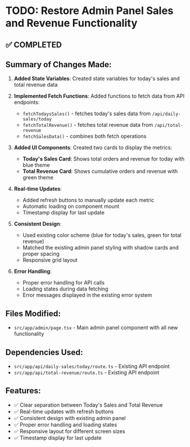 # TODO: Restore Admin Panel Sales and Revenue Functionality

## ✅ COMPLETED

## Summary of Changes Made:

1. **Added State Variables**: Created state variables for today's sales and total revenue data
2. **Implemented Fetch Functions**: Added functions to fetch data from API endpoints:
   - `fetchTodaysSales()` - fetches today's sales data from `/api/daily-sales/today`
   - `fetchTotalRevenue()` - fetches total revenue data from `/api/total-revenue`
   - `fetchSalesData()` - combines both fetch operations

3. **Added UI Components**: Created two cards to display the metrics:
   - **Today's Sales Card**: Shows total orders and revenue for today with blue theme
   - **Total Revenue Card**: Shows cumulative orders and revenue with green theme

4. **Real-time Updates**: 
   - Added refresh buttons to manually update each metric
   - Automatic loading on component mount
   - Timestamp display for last update

5. **Consistent Design**: 
   - Used existing color scheme (blue for today's sales, green for total revenue)
   - Matched the existing admin panel styling with shadow cards and proper spacing
   - Responsive grid layout

6. **Error Handling**: 
   - Proper error handling for API calls
   - Loading states during data fetching
   - Error messages displayed in the existing error system

## Files Modified:
- `src/app/admin/page.tsx` - Main admin panel component with all new functionality

## Dependencies Used:
- `src/app/api/daily-sales/today/route.ts` - Existing API endpoint
- `src/app/api/total-revenue/route.ts` - Existing API endpoint

## Features:
- ✅ Clear separation between Today's Sales and Total Revenue
- ✅ Real-time updates with refresh buttons
- ✅ Consistent design with existing admin panel
- ✅ Proper error handling and loading states
- ✅ Responsive layout for different screen sizes
- ✅ Timestamp display for last update
